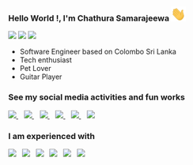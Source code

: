 ### Hello World !, I'm Chathura Samarajeewa <img src="https://raw.githubusercontent.com/ABSphreak/ABSphreak/master/gifs/Hi.gif" width="30px">
![](https://komarev.com/ghpvc/?username=chathurasam&color=brightgreen)
<img src="https://img.shields.io/badge/Age-27-blue" />
<img src="https://img.shields.io/badge/Lives-Sri Lanka-blue" />

- Software Engineer based on Colombo Sri Lanka
- Tech enthusiast
- Pet Lover
- Guitar Player

<h3>See my social media activities and fun works</h3>
<a href='https://www.linkedin.com/in/chathura-samarajeewa/' target='_blank'>
  <img src="https://img.icons8.com/material-outlined/32/4a90e2/linkedin--v1.png"/>
</a>&nbsp;&nbsp;

<a href='https://www.facebook.com/chathuramadhawa.samarajeewa/' target='_blank'>
  <img src="https://img.icons8.com/ios-glyphs/32/4a90e2/facebook-new.png"/>
</a>&nbsp;&nbsp;

<a href='https://twitter.com/ChathuraSam1' target='_blank'>
  <img src="https://img.icons8.com/color/32/4a90e2/twitter--v1.png"/>
</a>&nbsp;&nbsp;

<a href='https://www.hackerrank.com/chathura_samara1' target='_blank'>
  <img src="https://img.icons8.com/windows/32/26e07f/hackerrank.png"/>
</a>&nbsp;&nbsp;

<a href='https://medium.com/@chathura.samarajeewa' target='_blank'>
  <img src="https://img.icons8.com/ios-filled/32/000000/medium-monogram--v1.png"/>
</a>&nbsp;&nbsp;

<a href='https://stackoverflow.com/users/6050178/chathura-madhawa-samarajeewa' target='_blank'>
  <img src="https://img.icons8.com/color/32/000000/stackoverflow.png"/>
</a>

<h3>I am experienced with</h3>
<p>
<img src="https://img.icons8.com/color/48/000000/java-coffee-cup-logo--v1.png"/>&nbsp;&nbsp;
<img src="https://img.icons8.com/color/48/000000/spring-logo.png"/>&nbsp;&nbsp;
<img src="https://img.icons8.com/color/48/000000/intellij-idea.png"/>&nbsp;&nbsp;
<img src="https://img.icons8.com/office/48/000000/java-eclipse.png"/>&nbsp;&nbsp;
<img src="https://img.icons8.com/color/48/000000/amazon-web-services.png"/>&nbsp;&nbsp;
<img src="https://img.icons8.com/color/48/000000/mysql-logo.png"/>
</p>
